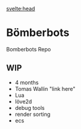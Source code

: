 <script>
    import MDVideo from "$lib/components/MDVideo.svelte"
    import Collapse from "$lib/components/Collapse.svelte";
    import SectionComponent from "$lib/components/SectionComponent.svelte";
    import ButtonLink from "$lib/components/ButtonLink.svelte";
</script>

<svelte:head>
<title>Bomberbots | David Bång</title>
</svelte:head>

<SectionComponent>

# Bömberbots

<ButtonLink isGithubLink=true href="https://github.com/Sodaro/bomberbots">
    Bomberbots Repo
</ButtonLink>


## WIP

- 4 months
- Tomas Wallin "link here"
- Lua
- löve2d
- debug tools
- render sorting
- ecs

</SectionComponent>